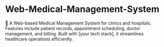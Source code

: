 # Web-Medical-Management-System
🏥 A Web-based Medical Management System for clinics and hospitals. Features include patient records, appointment scheduling, doctor management, and billing. Built with [your tech stack], it streamlines healthcare operations efficiently.

